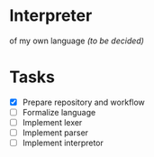 # Interpreter
of my own language *(to be decided)*

# Tasks
- [x] Prepare repository and workflow
- [ ] Formalize language
- [ ] Implement lexer
- [ ] Implement parser
- [ ] Implement interpretor
